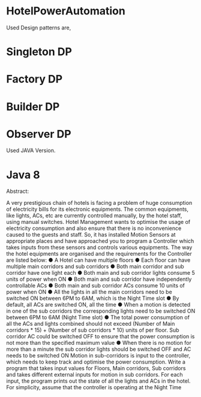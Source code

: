 # HotelPowerAutomation
Used Design patterns are,
# Singleton DP
# Factory DP
# Builder DP
# Observer DP
Used JAVA Version.
# Java 8
 Abstract:

A very prestigious chain of hotels is facing a problem of huge consumption of electricity bills for
its electronic equipments. The common equipments, like lights, ACs, etc are currently controlled
manually, by the hotel staff, using manual switches. Hotel Management wants to optimise the
usage of electricity consumption and also ensure that there is no inconvenience caused to the
guests and staff. So, it has installed Motion Sensors at appropriate places and have approached
you to program a Controller which takes inputs from these sensors and controls various
equipments.
The way the hotel equipments are organised and the requirements for the Controller are listed
below:
● A Hotel can have multiple floors
● Each floor can have multiple main corridors and sub corridors
● Both main corridor and sub corridor have one light each
● Both main and sub corridor lights consume 5 units of power when ON
● Both main and sub corridor have independently controllable ACs
● Both main and sub corridor ACs consume 10 units of power when ON
● All the lights in all the main corridors need to be switched ON between 6PM to 6AM,
which is the Night Time slot
● By default, all ACs are switched ON, all the time
● When a motion is detected in one of the sub corridors the corresponding lights need to
be switched ON between 6PM to 6AM (Night Time slot)
● The total power consumption of all the ACs and lights combined should not exceed
(Number of Main corridors * 15) + (Number of sub corridors * 10) units of per floor. Sub
corridor AC could be switched OFF to ensure that the power consumption is not more
than the specified maximum value
● When there is no motion for more than a minute the sub corridor lights should be
switched OFF and AC needs to be switched ON
Motion in sub-corridors is input to the controller, which needs to keep track and optimise the
power consumption.
Write a program that takes input values for Floors, Main corridors, Sub corridors and takes
different external inputs for motion in sub corridors. For each input, the program prints out the
state of all the lights and ACs in the hotel. For simplicity, assume that the controller is operating
at the Night Time
